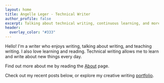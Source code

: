 ```yaml
---
layout: home
title: Angelle Leger - Technical Writer
author_profile: false
excerpt: Talking about technical writing, continuous learning, and more
header:
  overlay_color: "#333"
---
```


Hello! I'm a writer who enjoys writing, talking about writing, and teaching writing. I also love learning and reading. Technical writing allows me to learn and write about new things every day.

Find out more about me by reading the [About](about) page.

Check out my recent posts below, or explore my creative writing [portfolio](portfolio).